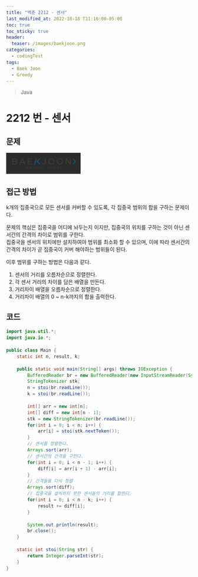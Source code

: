 ```yaml
---
title: "백준 2212 - 센서"
last_modified_at: 2022-10-18 T11:16:00-05:00
toc: true
toc_sticky: true
header:
  teaser: /images/baekjoon.png
categories:
  - codingTest
tags:
  - Baek Joon
  - Greedy
---
```


> Java

# 2212 번 - 센서

## 문제

[<img src="/images/baekjoon.png" width="40%" height="40%">](https://www.acmicpc.net/problem/2212)

## 접근 방법

k개의 집중국으로 모든 센서를 커버할 수 있도록, 각 집중국 범위의 합을 구하는 문제이다.

문제의 핵심은 집중국을 어디에 놔두는지 이지만, 집중국의 위치를 구하는 것이 아닌 센서간의 간격의 차이로 범위를 구한다.  
집중국을 센서의 위치에만 설치하여야 범위를 최소화 할 수 있으며, 이에 따라 센서간의 간격의 차이가 곧 집중국이 커버 해야하는 범위들이 된다.

이후 범위를 구하는 방법은 다음과 같다.

1. 센서의 거리를 오름차순으로 정렬한다.
2. 각 센서 거리의 차이를 담은 배열을 만든다.
3. 거리차이 배열을 오름차순으로 정렬한다.
4. 거리차이 배열의 0 ~ n-k까지의 합을 출력한다.

## 코드

```java
import java.util.*;
import java.io.*;

public class Main {
	static int n, result, k;

	public static void main(String[] args) throws IOException {
		BufferedReader br = new BufferedReader(new InputStreamReader(System.in));
    	StringTokenizer stk;
    	n = stoi(br.readLine());
    	k = stoi(br.readLine());

    	int[] arr = new int[n];
    	int[] diff = new int[n - 1];
    	stk = new StringTokenizer(br.readLine());
    	for(int i = 0; i < n; i++) {
    		arr[i] = stoi(stk.nextToken());
    	}
		// 센서를 정렬한다.
    	Arrays.sort(arr);
		// 센서간의 간격을 구한다.
    	for(int i = 0; i < n - 1; i++) {
    		diff[i] = arr[i + 1] - arr[i];
    	}
		// 간격들을 다시 정렬
    	Arrays.sort(diff);
		// 집중국을 설치하지 못한 센서들의 거리를 합한다.
    	for(int i = 0; i < n - k; i++) {
    		result += diff[i];
    	}

    	System.out.println(result);
    	br.close();
	}

	static int stoi(String str) {
    	return Integer.parseInt(str);
    }
}
```

